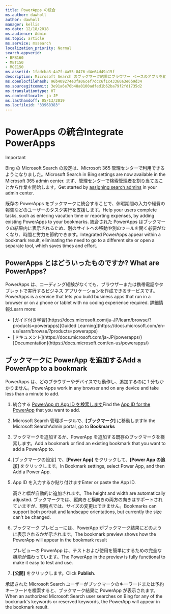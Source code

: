 ```yaml
---
title: PowerApps の統合
ms.author: dawholl
author: dawholl
manager: kellis
ms.date: 12/18/2018
ms.audience: Admin
ms.topic: article
ms.service: mssearch
localization_priority: Normal
search.appverid:
- BFB160
- MET150
- MOE150
ms.assetid: 1fadcba3-4a7f-4a55-8476-d4e64d49a15f
description: Microsoft Search のブックマーク結果にブラウザー ベースのアプリを組み込みます
ms.openlocfilehash: 96b409274e3fa06cef7dcc6f1c43360a3e6b9d34
ms.sourcegitcommit: 3e91a6e70b48a0100adfed1b62ba79f2fd1735d2
ms.translationtype: HT
ms.contentlocale: ja-JP
ms.lasthandoff: 05/13/2019
ms.locfileid: "33968383"
---
```

# <a name="integrate-powerapps"></a><span data-ttu-id="31e56-103">PowerApps の統合</span><span class="sxs-lookup"><span data-stu-id="31e56-103">Integrate PowerApps</span></span>

> [!IMPORTANT]
> <span data-ttu-id="31e56-104">Bing の Microsoft Search の設定は、Microsoft 365 管理センターで利用できるようになりました。</span><span class="sxs-lookup"><span data-stu-id="31e56-104">Microsoft Search in Bing settings are now available in the Microsoft 365 admin center.</span></span> <span data-ttu-id="31e56-105">まず、管理センターで[検索管理者を割り当てる](https://docs.microsoft.com/ja-JP/microsoftsearch/setup-microsoft-search#step-2-assign-search-admin-and-search-editor)ことから作業を開始します。</span><span class="sxs-lookup"><span data-stu-id="31e56-105">Get started by [assigning search admins](https://docs.microsoft.com/en-us/microsoftsearch/setup-microsoft-search#step-2-assign-search-admin-and-search-editor) in your admin center.</span></span>
    
<span data-ttu-id="31e56-106">既存の PowerApps をブックマークに統合することで、休暇期間の入力や経費の報告などのユーザーのタスク実行を支援します。</span><span class="sxs-lookup"><span data-stu-id="31e56-106">Help your users complete tasks, such as entering vacation time or reporting expenses, by adding existing PowerApps to your bookmarks.</span></span> <span data-ttu-id="31e56-107">統合された PowerApps はブックマークの結果内に表示されるため、別のサイトへの移動や別のツールを開く必要がなくなり、時間と労力を節約できます。</span><span class="sxs-lookup"><span data-stu-id="31e56-107">Integrated PowerApps appear within a bookmark result, eliminating the need to go to a different site or open a separate tool, which saves times and effort.</span></span>
  
## <a name="what-are-powerapps"></a><span data-ttu-id="31e56-108">PowerApps とはどういったものですか? </span><span class="sxs-lookup"><span data-stu-id="31e56-108">What are PowerApps?</span></span>

<span data-ttu-id="31e56-109">PowerApps は、コーディング経験がなくても、ブラウザーまたは携帯電話やタブレットで実行するビジネス アプリケーションを作成できるサービスです。</span><span class="sxs-lookup"><span data-stu-id="31e56-109">PowerApps is a service that lets you build business apps that run in a browser or on a phone or tablet with no coding experience required.</span></span> <span data-ttu-id="31e56-110">詳細情報:</span><span class="sxs-lookup"><span data-stu-id="31e56-110">Learn more:</span></span>
  
- <span data-ttu-id="31e56-111">
  [ガイド付き学習](https://docs.microsoft.com/ja-JP/learn/browse/?products=powerapps)</span><span class="sxs-lookup"><span data-stu-id="31e56-111">[Guided Learning](https://docs.microsoft.com/en-us/learn/browse/?products=powerapps)</span></span>
    
- <span data-ttu-id="31e56-112">
  [ドキュメント](https://docs.microsoft.com/ja-JP/powerapps/)</span><span class="sxs-lookup"><span data-stu-id="31e56-112">[Documentation](https://docs.microsoft.com/en-us/powerapps/)</span></span>
    
## <a name="add-a-powerapp-to-a-bookmark"></a><span data-ttu-id="31e56-113">ブックマークに PowerApp を追加する</span><span class="sxs-lookup"><span data-stu-id="31e56-113">Add a PowerApp to a bookmark</span></span>

<span data-ttu-id="31e56-114">PowerApps は、どのブラウザーやデバイスでも動作し、追加するのに 1 分もかかりません。</span><span class="sxs-lookup"><span data-stu-id="31e56-114">PowerApps work in any browser and on any device and take less than a minute to add.</span></span>
  
1. <span data-ttu-id="31e56-115">統合する [PowerApp の App ID を検索します](https://docs.microsoft.com/ja-JP/powerapps/maker/canvas-apps/get-sessionid#get-an-app-id)</span><span class="sxs-lookup"><span data-stu-id="31e56-115">Find the [App ID for the PowerApp](https://docs.microsoft.com/en-us/powerapps/maker/canvas-apps/get-sessionid#get-an-app-id) that you want to add.</span></span> 
    
2. <span data-ttu-id="31e56-116">Microsoft Search 管理ポータルで、**[ブックマーク]** に移動します</span><span class="sxs-lookup"><span data-stu-id="31e56-116">In the Microsoft SearchAdmin portal, go to **Bookmarks**</span></span>
    
3. <span data-ttu-id="31e56-117">ブックマークを追加するか、PowerApp を追加する既存のブックマークを検索します。</span><span class="sxs-lookup"><span data-stu-id="31e56-117">Add a bookmark or find an existing bookmark that you want to add a PowerApp to.</span></span>
    
4. <span data-ttu-id="31e56-118">[ブックマークの設定] で、**[Power App]** をクリックして、**[Power App の追加]** をクリックします。</span><span class="sxs-lookup"><span data-stu-id="31e56-118">In Bookmark settings, select Power App, and then Add a Power App.</span></span>
    
5. <span data-ttu-id="31e56-119">App ID を入力するか貼り付けます</span><span class="sxs-lookup"><span data-stu-id="31e56-119">Enter or paste the App ID.</span></span>
    
    <span data-ttu-id="31e56-120">高さと幅が自動的に追加されます。</span><span class="sxs-lookup"><span data-stu-id="31e56-120">The height and width are automatically adjusted.</span></span> <span data-ttu-id="31e56-121">ブックマークでは、縦向きと横向きの両方の向きはサポートされていますが、現時点では、サイズの変更はできません。</span><span class="sxs-lookup"><span data-stu-id="31e56-121">Bookmarks can support both portrait and landscape orientations, but currently the size can't be changed.</span></span>
    
6. <span data-ttu-id="31e56-122">ブックマーク プレビューには、PowerApp がブックマーク結果にどのように表示されるかが示されます。</span><span class="sxs-lookup"><span data-stu-id="31e56-122">The bookmark preview shows how the PowerApp will appear in the bookmark result</span></span>
    
    <span data-ttu-id="31e56-123">プレビューの PowerApp は、テストおよび使用を簡単にするための完全な機能が備わっています。</span><span class="sxs-lookup"><span data-stu-id="31e56-123">The PowerApp in the preview is fully functional to make it easy to test and use.</span></span>
    
7. <span data-ttu-id="31e56-124">**[公開]** をクリックします。</span><span class="sxs-lookup"><span data-stu-id="31e56-124">Click **Publish**.</span></span>
    
<span data-ttu-id="31e56-125">承認された Microsoft Search ユーザーがブックマークのキーワードまたは予約キーワードを検索すると、ブックマーク結果に PowerApp が表示されます。</span><span class="sxs-lookup"><span data-stu-id="31e56-125">When an authorized Microsoft Search user searches on Bing for any of the bookmark's keywords or reserved keywords, the PowerApp will appear in the bookmark result.</span></span>

  

